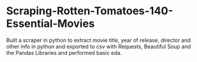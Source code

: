 # Scraping-Rotten-Tomatoes-140-Essential-Movies

Built a scraper in python to extract movie title, year of release, director and other info in python and exported to csv with Requests, 
Beautiful Soup and the Pandas Libraries and performed basic eda.
